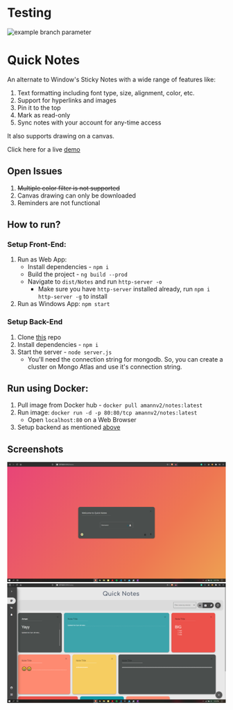 # Testing
![example branch parameter](https://github.com/amannv2/Notes/actions/workflows/main.yml/badge.svg?branch=dev)

# Quick Notes

An alternate to Window's Sticky Notes with a wide range of features like:

1. Text formatting including font type, size, alignment, color, etc.
2. Support for hyperlinks and images
3. Pin it to the top
4. Mark as read-only
5. Sync notes with your account for any-time access

It also supports drawing on a canvas.

Click here for a live [demo](http://13.127.174.246/)

## Open Issues

1. ~~Multiple color filter is not supported~~
2. Canvas drawing can only be downloaded
3. Reminders are not functional

## How to run?

### Setup Front-End:

1. Run as Web App:
   - Install dependencies - `npm i`
   - Build the project - `ng build --prod`
   - Navigate to `dist/Notes` and run `http-server -o`
     - Make sure you have `http-server` installed already, run `npm i http-server -g` to install
2. Run as Windows App: `npm start`

### Setup Back-End

1. Clone [this](https://github.com/amannv2/Notes-Backend) repo
2. Install dependencies - `npm i`
3. Start the server - `node server.js`
   - You'll need the connection string for mongodb. So, you can create a cluster on Mongo Atlas and use it's connection string.

## Run using Docker:

1. Pull image from Docker hub - `docker pull amannv2/notes:latest`
2. Run image: `docker run -d -p 80:80/tcp amannv2/notes:latest`
   - Open `localhost:80` on a Web Browser
3. Setup backend as mentioned [above](https://github.com/amannv2/Notes#setup-back-end)

## Screenshots

![Picture 2](./src/assets/screenshots/2.png)
![Picture 1](./src/assets/screenshots/1.png)
